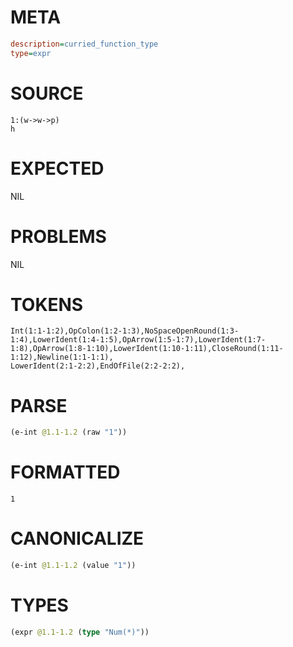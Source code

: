 # META
~~~ini
description=curried_function_type
type=expr
~~~
# SOURCE
~~~roc
1:(w->w->p)
h
~~~
# EXPECTED
NIL
# PROBLEMS
NIL
# TOKENS
~~~zig
Int(1:1-1:2),OpColon(1:2-1:3),NoSpaceOpenRound(1:3-1:4),LowerIdent(1:4-1:5),OpArrow(1:5-1:7),LowerIdent(1:7-1:8),OpArrow(1:8-1:10),LowerIdent(1:10-1:11),CloseRound(1:11-1:12),Newline(1:1-1:1),
LowerIdent(2:1-2:2),EndOfFile(2:2-2:2),
~~~
# PARSE
~~~clojure
(e-int @1.1-1.2 (raw "1"))
~~~
# FORMATTED
~~~roc
1
~~~
# CANONICALIZE
~~~clojure
(e-int @1.1-1.2 (value "1"))
~~~
# TYPES
~~~clojure
(expr @1.1-1.2 (type "Num(*)"))
~~~
